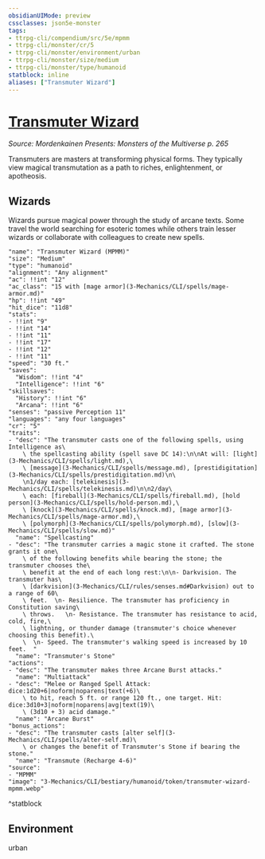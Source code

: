 ```yaml
---
obsidianUIMode: preview
cssclasses: json5e-monster
tags:
- ttrpg-cli/compendium/src/5e/mpmm
- ttrpg-cli/monster/cr/5
- ttrpg-cli/monster/environment/urban
- ttrpg-cli/monster/size/medium
- ttrpg-cli/monster/type/humanoid
statblock: inline
aliases: ["Transmuter Wizard"]
---
```

# [Transmuter Wizard](3-Mechanics\CLI\bestiary\humanoid/transmuter-wizard-mpmm.md)
*Source: Mordenkainen Presents: Monsters of the Multiverse p. 265*  

Transmuters are masters at transforming physical forms. They typically view magical transmutation as a path to riches, enlightenment, or apotheosis.

## Wizards

Wizards pursue magical power through the study of arcane texts. Some travel the world searching for esoteric tomes while others train lesser wizards or collaborate with colleagues to create new spells.

```statblock
"name": "Transmuter Wizard (MPMM)"
"size": "Medium"
"type": "humanoid"
"alignment": "Any alignment"
"ac": !!int "12"
"ac_class": "15 with [mage armor](3-Mechanics/CLI/spells/mage-armor.md)"
"hp": !!int "49"
"hit_dice": "11d8"
"stats":
- !!int "9"
- !!int "14"
- !!int "11"
- !!int "17"
- !!int "12"
- !!int "11"
"speed": "30 ft."
"saves":
  "Wisdom": !!int "4"
  "Intelligence": !!int "6"
"skillsaves":
  "History": !!int "6"
  "Arcana": !!int "6"
"senses": "passive Perception 11"
"languages": "any four languages"
"cr": "5"
"traits":
- "desc": "The transmuter casts one of the following spells, using Intelligence as\
    \ the spellcasting ability (spell save DC 14):\n\nAt will: [light](3-Mechanics/CLI/spells/light.md),\
    \ [message](3-Mechanics/CLI/spells/message.md), [prestidigitation](3-Mechanics/CLI/spells/prestidigitation.md)\n\
    \n1/day each: [telekinesis](3-Mechanics/CLI/spells/telekinesis.md)\n\n2/day\
    \ each: [fireball](3-Mechanics/CLI/spells/fireball.md), [hold person](3-Mechanics/CLI/spells/hold-person.md),\
    \ [knock](3-Mechanics/CLI/spells/knock.md), [mage armor](3-Mechanics/CLI/spells/mage-armor.md),\
    \ [polymorph](3-Mechanics/CLI/spells/polymorph.md), [slow](3-Mechanics/CLI/spells/slow.md)"
  "name": "Spellcasting"
- "desc": "The transmuter carries a magic stone it crafted. The stone grants it one\
    \ of the following benefits while bearing the stone; the transmuter chooses the\
    \ benefit at the end of each long rest:\n\n- Darkvision. The transmuter has\
    \ [darkvision](3-Mechanics/CLI/rules/senses.md#Darkvision) out to a range of 60\
    \ feet.  \n- Resilience. The transmuter has proficiency in Constitution saving\
    \ throws.   \n- Resistance. The transmuter has resistance to acid, cold, fire,\
    \ lightning, or thunder damage (transmuter's choice whenever choosing this benefit).\
    \  \n- Speed. The transmuter's walking speed is increased by 10 feet.  "
  "name": "Transmuter's Stone"
"actions":
- "desc": "The transmuter makes three Arcane Burst attacks."
  "name": "Multiattack"
- "desc": "Melee or Ranged Spell Attack: dice:1d20+6|noform|noparens|text(+6)\
    \ to hit, reach 5 ft. or range 120 ft., one target. Hit: dice:3d10+3|noform|noparens|avg|text(19)\
    \ (3d10 + 3) acid damage."
  "name": "Arcane Burst"
"bonus_actions":
- "desc": "The transmuter casts [alter self](3-Mechanics/CLI/spells/alter-self.md)\
    \ or changes the benefit of Transmuter's Stone if bearing the stone."
  "name": "Transmute (Recharge 4-6)"
"source":
- "MPMM"
"image": "3-Mechanics/CLI/bestiary/humanoid/token/transmuter-wizard-mpmm.webp"
```
^statblock

## Environment

urban